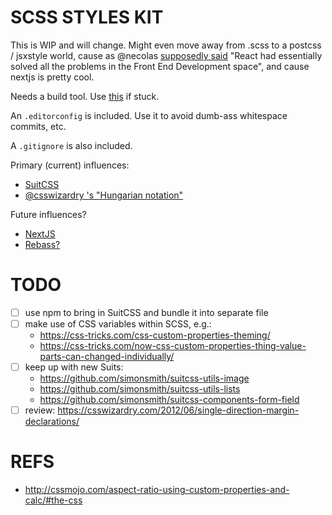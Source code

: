 # SCSS STYLES KIT

This is WIP and will change. Might even move away from .scss to a postcss / jsxstyle world, cause as @necolas [supposedly said](https://medium.com/bumpers/isnt-our-code-just-the-best-f028a78f33a9) "React had essentially solved all the problems in the Front End Development space", and cause nextjs is pretty cool.

Needs a build tool. Use [this](https://github.com/callumflack/gulp-boilerplate) if stuck.

An `.editorconfig` is included. Use it to avoid dumb-ass whitespace commits, etc.

A `.gitignore` is also included.

Primary (current) influences:
* [SuitCSS](https://github.com/suitcss/suit/blob/master/doc/README.md)
* [@csswizardry 's "Hungarian notation"](https://csswizardry.com/2015/03/more-transparent-ui-code-with-namespaces/)

Future influences?
* [NextJS](https://github.com/zeit/next.js)
* [Rebass?](https://github.com/jxnblk/rebass)

# TODO
- [ ] use npm to bring in SuitCSS and bundle it into separate file
- [ ] make use of CSS variables within SCSS, e.g.: 
    - https://css-tricks.com/css-custom-properties-theming/
    - https://css-tricks.com/now-css-custom-properties-thing-value-parts-can-changed-individually/
- [ ] keep up with new Suits: 
    - https://github.com/simonsmith/suitcss-utils-image
    - https://github.com/simonsmith/suitcss-utils-lists
    - https://github.com/simonsmith/suitcss-components-form-field
- [ ] review: https://csswizardry.com/2012/06/single-direction-margin-declarations/

# REFS
- http://cssmojo.com/aspect-ratio-using-custom-properties-and-calc/#the-css
